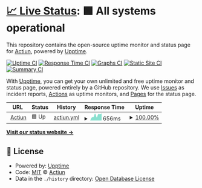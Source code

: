 # [📈 Live Status](https://status.actiun.com): <!--live status--> **🟩 All systems operational**

This repository contains the open-source uptime monitor and status page for [Actiun](https://www.actiun.com), powered by [Upptime](https://github.com/upptime/upptime).

[![Uptime CI](https://github.com/actiun/actiun-status/workflows/Uptime%20CI/badge.svg)](https://github.com/actiun/actiun-status/actions?query=workflow%3A%22Uptime+CI%22)
[![Response Time CI](https://github.com/actiun/actiun-status/workflows/Response%20Time%20CI/badge.svg)](https://github.com/actiun/actiun-status/actions?query=workflow%3A%22Response+Time+CI%22)
[![Graphs CI](https://github.com/actiun/actiun-status/workflows/Graphs%20CI/badge.svg)](https://github.com/actiun/actiun-status/actions?query=workflow%3A%22Graphs+CI%22)
[![Static Site CI](https://github.com/actiun/actiun-status/workflows/Static%20Site%20CI/badge.svg)](https://github.com/actiun/actiun-status/actions?query=workflow%3A%22Static+Site+CI%22)
[![Summary CI](https://github.com/actiun/actiun-status/workflows/Summary%20CI/badge.svg)](https://github.com/actiun/actiun-status/actions?query=workflow%3A%22Summary+CI%22)

With [Upptime](https://upptime.js.org), you can get your own unlimited and free uptime monitor and status page, powered entirely by a GitHub repository. We use [Issues](https://github.com/actiun/actiun-status/issues) as incident reports, [Actions](https://github.com/actiun/actiun-status/actions) as uptime monitors, and [Pages](https://status.actiun.com) for the status page.

<!--start: status pages-->
<!-- This summary is generated by Upptime (https://github.com/upptime/upptime) -->
<!-- Do not edit this manually, your changes will be overwritten -->
<!-- prettier-ignore -->
| URL | Status | History | Response Time | Uptime |
| --- | ------ | ------- | ------------- | ------ |
| <img alt="" src="https://raw.githubusercontent.com/actiun/actiun-status/master/assets/actiun-favicon.ico" height="13"> [Actiun](https://app.actiun.com) | 🟩 Up | [actiun.yml](https://github.com/Actiun/actiun-status/commits/HEAD/history/actiun.yml) | <details><summary><img alt="Response time graph" src="./graphs/actiun/response-time-week.png" height="20"> 656ms</summary><br><a href="https://status.actiun.com/history/actiun"><img alt="Response time 825" src="https://img.shields.io/endpoint?url=https%3A%2F%2Fraw.githubusercontent.com%2FActiun%2Factiun-status%2FHEAD%2Fapi%2Factiun%2Fresponse-time.json"></a><br><a href="https://status.actiun.com/history/actiun"><img alt="24-hour response time 283" src="https://img.shields.io/endpoint?url=https%3A%2F%2Fraw.githubusercontent.com%2FActiun%2Factiun-status%2FHEAD%2Fapi%2Factiun%2Fresponse-time-day.json"></a><br><a href="https://status.actiun.com/history/actiun"><img alt="7-day response time 656" src="https://img.shields.io/endpoint?url=https%3A%2F%2Fraw.githubusercontent.com%2FActiun%2Factiun-status%2FHEAD%2Fapi%2Factiun%2Fresponse-time-week.json"></a><br><a href="https://status.actiun.com/history/actiun"><img alt="30-day response time 1666" src="https://img.shields.io/endpoint?url=https%3A%2F%2Fraw.githubusercontent.com%2FActiun%2Factiun-status%2FHEAD%2Fapi%2Factiun%2Fresponse-time-month.json"></a><br><a href="https://status.actiun.com/history/actiun"><img alt="1-year response time 856" src="https://img.shields.io/endpoint?url=https%3A%2F%2Fraw.githubusercontent.com%2FActiun%2Factiun-status%2FHEAD%2Fapi%2Factiun%2Fresponse-time-year.json"></a></details> | <details><summary><a href="https://status.actiun.com/history/actiun">100.00%</a></summary><a href="https://status.actiun.com/history/actiun"><img alt="All-time uptime 99.92%" src="https://img.shields.io/endpoint?url=https%3A%2F%2Fraw.githubusercontent.com%2FActiun%2Factiun-status%2FHEAD%2Fapi%2Factiun%2Fuptime.json"></a><br><a href="https://status.actiun.com/history/actiun"><img alt="24-hour uptime 100.00%" src="https://img.shields.io/endpoint?url=https%3A%2F%2Fraw.githubusercontent.com%2FActiun%2Factiun-status%2FHEAD%2Fapi%2Factiun%2Fuptime-day.json"></a><br><a href="https://status.actiun.com/history/actiun"><img alt="7-day uptime 100.00%" src="https://img.shields.io/endpoint?url=https%3A%2F%2Fraw.githubusercontent.com%2FActiun%2Factiun-status%2FHEAD%2Fapi%2Factiun%2Fuptime-week.json"></a><br><a href="https://status.actiun.com/history/actiun"><img alt="30-day uptime 99.25%" src="https://img.shields.io/endpoint?url=https%3A%2F%2Fraw.githubusercontent.com%2FActiun%2Factiun-status%2FHEAD%2Fapi%2Factiun%2Fuptime-month.json"></a><br><a href="https://status.actiun.com/history/actiun"><img alt="1-year uptime 99.91%" src="https://img.shields.io/endpoint?url=https%3A%2F%2Fraw.githubusercontent.com%2FActiun%2Factiun-status%2FHEAD%2Fapi%2Factiun%2Fuptime-year.json"></a></details>

<!--end: status pages-->

[**Visit our status website →**](https://status.actiun.com)

## 📄 License

- Powered by: [Upptime](https://github.com/upptime/upptime)
- Code: [MIT](./LICENSE) © [Actiun](https://www.actiun.com)
- Data in the `./history` directory: [Open Database License](https://opendatacommons.org/licenses/odbl/1-0/)
